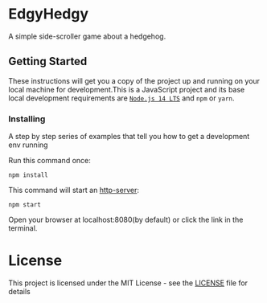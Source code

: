 # EdgyHedgy

A simple side-scroller game about a hedgehog.

## Getting Started

These instructions will get you a copy of the project up and running on your local machine for development.This is a JavaScript project and its base local development requirements are [`Node.js 14 LTS`](https://nodejs.org/en/download/) and `npm` or `yarn`.



### Installing

A step by step series of examples that tell you how to get a development env running

Run this command once: 

```
npm install
```

This command will start an [http-server](https://www.npmjs.com/package/http-server):

```
npm start
```

Open your browser at localhost:8080(by default) or click the link in the terminal.

# License

This project is licensed under the MIT License - see the [LICENSE](LICENSE) file for details


